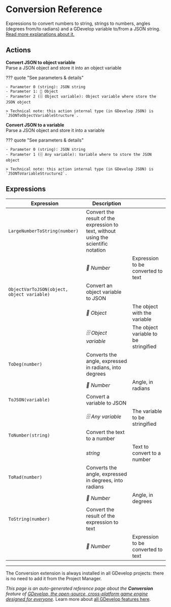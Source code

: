 # Conversion Reference

Expressions to convert numbers to string, strings to numbers, angles (degrees from/to radians) and a GDevelop variable to/from a JSON string. [Read more explanations about it.](/gdevelop5/all-features/common-conversions)

## Actions

**Convert JSON to object variable**  
Parse a JSON object and store it into an object variable

??? quote "See parameters & details"

    - Parameter 0 (string): JSON string
    - Parameter 1: 👾 Object
    - Parameter 2 (🗄️ Object variable): Object variable where store the JSON object

    > Technical note: this action internal type (in GDevelop JSON) is `JSONToObjectVariableStructure`.

**Convert JSON to a variable**  
Parse a JSON object and store it into a variable

??? quote "See parameters & details"

    - Parameter 0 (string): JSON string
    - Parameter 1 (🗄️ Any variable): Variable where to store the JSON object

    > Technical note: this action internal type (in GDevelop JSON) is `JSONToVariableStructure2`.

## Expressions

| Expression | Description |  |
|-----|-----|-----|
| `LargeNumberToString(number)` | Convert the result of the expression to text, without using the scientific notation ||
| | _🔢 Number_ | Expression to be converted to text |
| `ObjectVarToJSON(object, object variable)` | Convert an object variable to JSON ||
| | _👾 Object_ | The object with the variable |
| | _🗄️ Object variable_ | The object variable to be stringified |
| `ToDeg(number)` | Converts the angle, expressed in radians, into degrees ||
| | _🔢 Number_ | Angle, in radians |
| `ToJSON(variable)` | Convert a variable to JSON ||
| | _🗄️ Any variable_ | The variable to be stringified |
| `ToNumber(string)` | Convert the text to a number ||
| | _string_ | Text to convert to a number |
| `ToRad(number)` | Converts the angle, expressed in degrees, into radians ||
| | _🔢 Number_ | Angle, in degrees |
| `ToString(number)` | Convert the result of the expression to text ||
| | _🔢 Number_ | Expression to be converted to text |



---

The Conversion extension is always installed in all GDevelop projects: there is no need to add it from the Project Manager.

*This page is an auto-generated reference page about the **Conversion** feature of [GDevelop, the open-source, cross-platform game engine designed for everyone](https://gdevelop.io/).* Learn more about [all GDevelop features here](/gdevelop5/all-features).